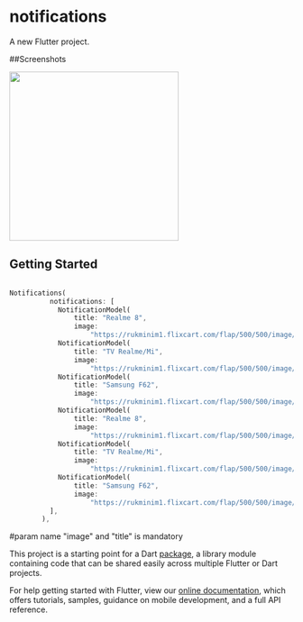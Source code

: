 # notifications

A new Flutter project.

##Screenshots

<img src="https://raw.githubusercontent.com/Rajkumar07793/notifications/master/Screenshot.png" height= "300">

## Getting Started


``` dart

Notifications(
          notifications: [
            NotificationModel(
                title: "Realme 8",
                image:
                    "https://rukminim1.flixcart.com/flap/500/500/image/26c56a4fee725d5b.jpg"),
            NotificationModel(
                title: "TV Realme/Mi",
                image:
                    "https://rukminim1.flixcart.com/flap/500/500/image/1450ec91f45d72d8.jpg"),
            NotificationModel(
                title: "Samsung F62",
                image:
                    "https://rukminim1.flixcart.com/flap/500/500/image/e15dec72a648ed51.jpg"),
            NotificationModel(
                title: "Realme 8",
                image:
                    "https://rukminim1.flixcart.com/flap/500/500/image/26c56a4fee725d5b.jpg"),
            NotificationModel(
                title: "TV Realme/Mi",
                image:
                    "https://rukminim1.flixcart.com/flap/500/500/image/1450ec91f45d72d8.jpg"),
            NotificationModel(
                title: "Samsung F62",
                image:
                    "https://rukminim1.flixcart.com/flap/500/500/image/e15dec72a648ed51.jpg"),
          ],
        ),

```

#param name "image" and "title" is mandatory

This project is a starting point for a Dart
[package](https://flutter.dev/developing-packages/),
a library module containing code that can be shared easily across
multiple Flutter or Dart projects.

For help getting started with Flutter, view our 
[online documentation](https://flutter.dev/docs), which offers tutorials, 
samples, guidance on mobile development, and a full API reference.
